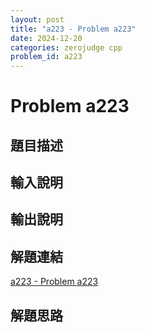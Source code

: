 ```yaml
---
layout: post
title: "a223 - Problem a223"
date: 2024-12-20
categories: zerojudge cpp
problem_id: a223
---
```


# Problem a223

## 題目描述



## 輸入說明



## 輸出說明



## 解題連結

[a223 - Problem a223](https://zerojudge.tw/ShowProblem?problemid=a223)

## 解題思路

